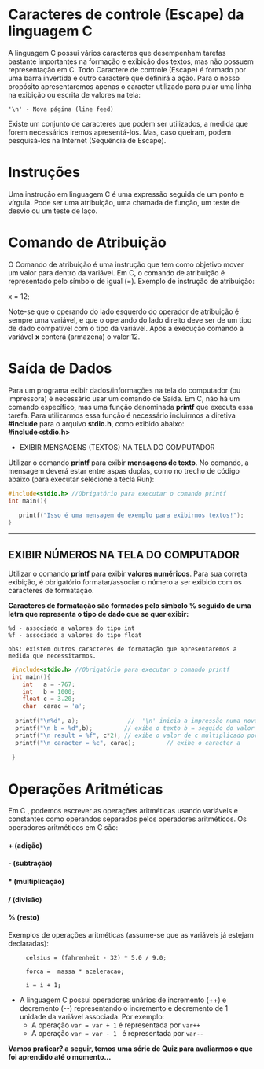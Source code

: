 # Caracteres de controle (Escape) da linguagem C
 A linguagem C possui vários caracteres que desempenham tarefas bastante importantes na formação e exibição dos textos, mas não possuem representação em C. Todo Caractere de controle (Escape) é formado por uma barra invertida e outro caractere que definirá a ação. Para o nosso propósito apresentaremos apenas o caracter utilizado para pular uma linha na exibição ou escrita de valores na tela:

```
'\n' - Nova página (line feed)

```
Existe um conjunto de caracteres que podem ser utilizados, a medida que forem necessários iremos apresentá-los. Mas, caso queiram, podem pesquisá-los na Internet (Sequência de Escape).

# Instruções 
 Uma instrução em linguagem C é uma expressão seguida de um ponto e vírgula. Pode ser uma atribuição, uma chamada de função, um teste de desvio ou um teste de laço.
 
# Comando de Atribuição 
O Comando de atribuição é uma instrução que tem como objetivo mover um valor para dentro da variável. Em C, o comando de atribuição é representado pelo símbolo de igual (=).
Exemplo de instrução de atribuição:       

x = 12;

Note-se que o operando do lado esquerdo do operador de atribuição é sempre uma variável, e que o operando do lado direito deve ser de um tipo de dado compatível com o tipo da variável. Após a execução comando a variável <strong>x</strong> conterá (armazena) o valor 12.

 # Saída de Dados
 Para um programa exibir dados/informações na tela do computador (ou impressora) é necessário usar um comando de Saída. Em C, não há um comando específico, mas uma função denominada **printf** que executa essa tarefa. 
 Para utilizarmos essa função é necessário incluirmos a diretiva **#include** para o arquivo **stdio.h**, como exibido abaixo:<br />
                                              **#include<stdio.h>**
 <ul>
  <li>EXIBIR MENSAGENS (TEXTOS) NA TELA DO COMPUTADOR</li>
 </ul> 
  Utilizar o comando <strong>printf</strong> para exibir <strong>mensagens de texto</strong>. No comando, a mensagem deverá estar entre aspas duplas, como no trecho de código abaixo (para executar selecione a tecla Run):
  
 ```C runnable
 #include<stdio.h> //Obrigatório para executar o comando printf
 int main(){
    
    printf("Isso é uma mensagem de exemplo para exibirmos textos!");
 }
``` 
---
EXIBIR NÚMEROS NA TELA DO COMPUTADOR 
---

Utilizar o comando **printf** para exibir **valores numéricos**. Para sua correta exibição, é obrigatório formatar/associar o número a ser exibido com os caracteres de formatação.

<b>Caracteres de formatação são formados pelo simbolo % seguido de uma letra que representa o tipo de dado que se quer exibir:</b>

```
%d - associado a valores do tipo int
%f - associado a valores do tipo float 

obs: existem outros caracteres de formatação que apresentaremos a medida que necessitarmos.

```

```C runnable
 #include<stdio.h> //Obrigatório para executar o comando printf
 int main(){
    int   a = -767;
    int   b = 1000;
    float c = 3.20;
    char  carac = 'a';
        
  printf("\n%d", a);              //  '\n' inicia a impressão numa nova linha
  printf("\n b = %d",b);         // exibe o texto b = seguido do valor da variável b
  printf("\n result = %f", c*2); // exibe o valor de c multiplicado por 2
  printf("\n caracter = %c", carac);         // exibe o caracter a    
    
 }
``` 
# Operações Aritméticas
Em C , podemos escrever as operações aritméticas usando variáveis e constantes como operandos separados pelos operadores aritméticos. Os operadores aritméticos em C são:

<H4> +  (adição) </H4>
<H4> -  (subtração) </H4>
<H4> *  (multiplicação) </H4>
<H4> /  (divisão) </H4>
<H4> %   (resto)  </H4>

Exemplos de operações aritméticas (assume-se que as variáveis já estejam declaradas):
```
     celsius = (fahrenheit - 32) * 5.0 / 9.0;

     forca =  massa * aceleracao;

     i = i + 1;
```     
+ A linguagem C possui operadores unários de incremento (++) e decremento (--) representando o incremento e decremento de 1 unidade da variável associada. Por exemplo:
    + A operação ```var = var + 1``` é representada por ```var++```
    + A operação ```var = var - 1 ``` é representada por ```var--```

<strong> Vamos praticar? a seguir, temos uma série de Quiz para avaliarmos o que foi aprendido até o momento...</strong>
